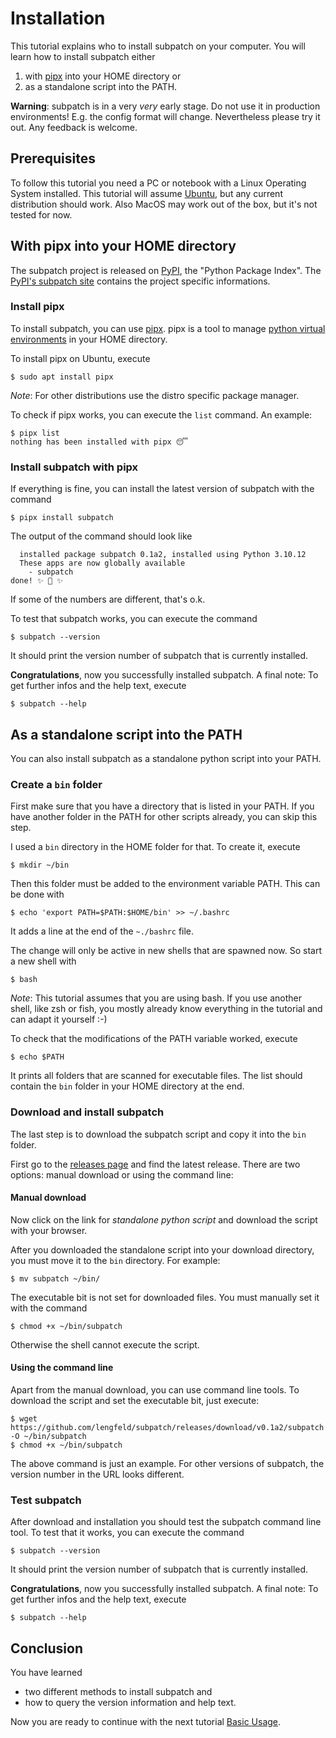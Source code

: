 # Installation

This tutorial explains who to install subpatch on your computer. You will learn
how to install subpatch either

1. with [pipx](https://pipx.pypa.io/stable/) into your HOME directory or
2. as a standalone script into the PATH.

**Warning**: subpatch is in a very *very* early stage. Do not use it in
production environments! E.g. the config format will change. Nevertheless
please try it out. Any feedback is welcome.


## Prerequisites

To follow this tutorial you need a PC or notebook with a Linux Operating
System installed. This tutorial will assume [Ubuntu](https://ubuntu.com/), but
any current distribution should work. Also MacOS may work out of the box, but
it's not tested for now.


## With pipx into your HOME directory

The subpatch project is released on [PyPI](https://pypi.org/), the "Python
Package Index". The [PyPI's subpatch site](https://pypi.org/project/subpatch/)
contains the project specific informations.


### Install pipx

To install subpatch, you can use [pipx](https://pipx.pypa.io/). pipx is a tool
to manage [python virtual
environments](https://docs.python.org/3/tutorial/venv.html) in your HOME
directory.

To install pipx on Ubuntu, execute

    $ sudo apt install pipx

*Note*: For other distributions use the distro specific package manager.

To check if pipx works, you can execute the `list` command. An example:

    $ pipx list
    nothing has been installed with pipx 😴


### Install subpatch with pipx

If everything is fine, you can install the latest version of subpatch with the command

    $ pipx install subpatch

The output of the command should look like

      installed package subpatch 0.1a2, installed using Python 3.10.12
      These apps are now globally available
        - subpatch
    done! ✨ 🌟 ✨

If some of the numbers are different, that's o.k.

To test that subpatch works, you can execute the command

    $ subpatch --version

It should print the version number of subpatch that is currently installed.

**Congratulations**, now you successfully installed subpatch. A final note: To
get further infos and the help text, execute

    $ subpatch --help


## As a standalone script into the PATH

You can also install subpatch as a standalone python script into your PATH.


### Create a `bin` folder

First make sure that you have a directory that is listed in your PATH. If you
have another folder in the PATH for other scripts already, you can skip this
step.

I used a `bin` directory in the HOME folder for that. To create it, execute

    $ mkdir ~/bin

Then this folder must be added to the environment variable PATH. This can be
done with

    $ echo 'export PATH=$PATH:$HOME/bin' >> ~/.bashrc

It adds a line at the end of the `~./bashrc` file.

The change will only be active in new shells that are spawned now. So start a new shell with

    $ bash

*Note*: This tutorial assumes that you are using bash. If you use another
shell, like zsh or fish, you mostly already know everything in the tutorial and
can adapt it yourself :-)

To check that the modifications of the PATH variable worked, execute

    $ echo $PATH

It prints all folders that are scanned for executable files. The list should
contain the `bin` folder in your HOME directory at the end.


### Download and install subpatch

The last step is to download the subpatch script and copy it into the `bin` folder.

First go to the [releases page](../ref/releases.md) and find the latest
release. There are two options: manual download or using the command line:


#### Manual download

Now click on the link for *standalone python script* and download the script
with your browser.

After you downloaded the standalone script into your download directory, you
must move it to the `bin` directory. For example:

    $ mv subpatch ~/bin/

The executable bit is not set for downloaded files. You must manually set it
with the command

    $ chmod +x ~/bin/subpatch

Otherwise the shell cannot execute the script.


#### Using the command line

Apart from the manual download, you can use command line tools. To download
the script and set the executable bit, just execute:

    $ wget https://github.com/lengfeld/subpatch/releases/download/v0.1a2/subpatch -O ~/bin/subpatch
    $ chmod +x ~/bin/subpatch

The above command is just an example. For other versions of subpatch, the
version number in the URL looks different.


### Test subpatch

After download and installation you should test the subpatch command line tool.
To test that it works, you can execute the command

    $ subpatch --version

It should print the version number of subpatch that is currently installed.

**Congratulations**, now you successfully installed subpatch. A final note: To
get further infos and the help text, execute

    $ subpatch --help


## Conclusion

You have learned

* two different methods to install subpatch and
* how to query the version information and help text.

Now you are ready to continue with the next tutorial [Basic Usage](basic-usage.md).
